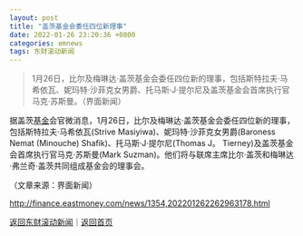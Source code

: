 ```yaml
---
layout: post
title: "盖茨基金会委任四位新理事"
date: 2022-01-26 23:20:36 +0800
categories: emnews
tags: 东财滚动新闻
---
```

> 1月26日，比尔及梅琳达·盖茨基金会委任四位新的理事，包括斯特拉夫·马希依瓦、妮玛特·沙菲克女男爵、托马斯·J·提尔尼及盖茨基金会首席执行官马克·苏斯曼。（界面新闻）

<p>据盖茨<span id="Info.3293"><a href="http://data.eastmoney.com/zlsj/" class="infokey">基金</a></span>会官微消息，1月26日，比尔及梅琳达·盖茨基金会委任四位新的理事，包括斯特拉夫·马希依瓦(Strive Masiyiwa)、妮玛特·沙菲克女男爵(Baroness Nemat (Minouche) Shafik)、托马斯·J·提尔尼(Thomas J。 Tierney)及盖茨基金会首席执行官马克·苏斯曼(Mark Suzman)。他们将与联席主席比尔·盖茨和梅琳达·弗兰奇·盖茨共同组成基金会的理事会。</p><p class="em_media">（文章来源：界面新闻）</p>

<http://finance.eastmoney.com/news/1354,202201262262963178.html>

[返回东财滚动新闻](//finews.withounder.com/emnews/)｜[返回首页](//finews.withounder.com/)